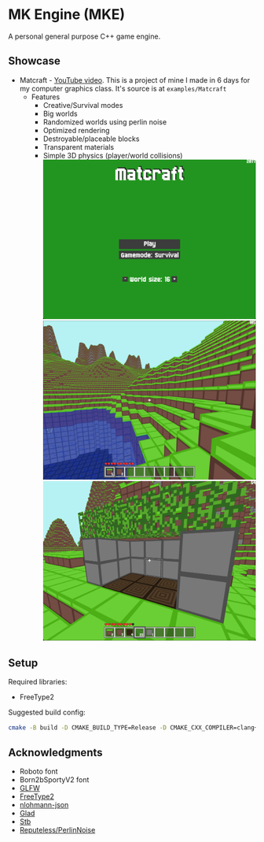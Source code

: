 # MK Engine (MKE)

A personal general purpose C++ game engine.

## Showcase

* Matcraft - [YouTube video](https://www.youtube.com/watch?v=bLl5hqfrlBY).
  This is a project of mine I made in 6 days for my computer graphics class.
  It's source is at `examples/Matcraft`
  * Features
    * Creative/Survival modes
    * Big worlds
    * Randomized worlds using perlin noise
    * Optimized rendering
    * Destroyable/placeable blocks
    * Transparent materials
    * Simple 3D physics (player/world collisions)
  ![Menu](readme_res/matcraft_menu.png)
  ![Gameplay](readme_res/matcraft_gameplay.png)
  ![House](readme_res/matcraft_house.png)

## Setup

Required libraries:
* FreeType2

Suggested build config:

```bash
cmake -B build -D CMAKE_BUILD_TYPE=Release -D CMAKE_CXX_COMPILER=clang++
```

## Acknowledgments

* Roboto font
* Born2bSportyV2 font
* [GLFW](https://www.glfw.org/)
* [FreeType2](https://freetype.org/)
* [nlohmann-json](https://github.com/nlohmann/json)
* [Glad](https://glad.dav1d.de/)
* [Stb](https://github.com/nothings/stb)
* [Reputeless/PerlinNoise](https://github.com/Reputeless/PerlinNoise)
